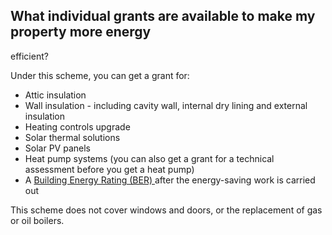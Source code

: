 ##  What individual grants are available to make my property more energy
efficient?

Under this scheme, you can get a grant for:

  * Attic insulation 
  * Wall insulation - including cavity wall, internal dry lining and external insulation 
  * Heating controls upgrade 
  * Solar thermal solutions 
  * Solar PV panels 
  * Heat pump systems (you can also get a grant for a technical assessment before you get a heat pump) 
  * A [ Building Energy Rating (BER) ](/en/housing/owning-a-home/home-owners/getting-a-building-energy-rating-for-your-home/) after the energy-saving work is carried out 

This scheme does not cover windows and doors, or the replacement of gas or oil
boilers.
